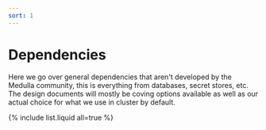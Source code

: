 ```yaml
---
sort: 1
---
```


# Dependencies

Here we go over general dependencies that aren't developed by the Medulla community, this is everything from databases, secret stores, etc.
The design documents will mostly be coving options available as well as our actual choice for what we use in cluster by default.

{% include list.liquid all=true %}
